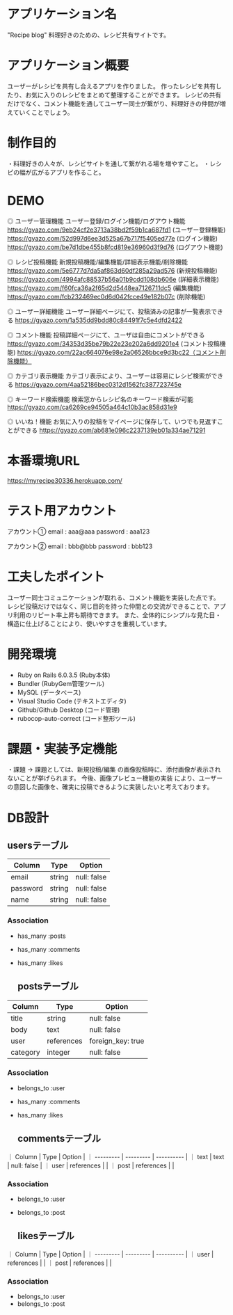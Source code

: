 # アプリケーション名

"Recipe blog"
 料理好きのための、レシピ共有サイトです。

# アプリケーション概要
ユーザーがレシピを共有し合えるアプリを作りました。
作ったレシピを共有したり、お気に入りのレシピをまとめて整理することができます。
レシピの共有だけでなく、コメント機能を通してユーザー同士が繋がり、料理好きの仲間が増えていくことでしょう。

# 制作目的
・料理好きの人々が、レシピサイトを通して繋がれる場を増やすこと。
・レシピの幅が広がるアプリを作ること。

# DEMO
◎ ユーザー管理機能
ユーザー登録/ログイン機能/ログアウト機能
https://gyazo.com/9eb24cf2e3713a38bd2f59b1ca687fd1 (ユーザー登録機能)
https://gyazo.com/52d997d6ee3d525a67b717f5405ed77e (ログイン機能)
https://gyazo.com/be7d1dbe455b8fcd819e36960d3f9d76 (ログアウト機能)

◎ レシピ投稿機能
新規投稿機能/編集機能/詳細表示機能/削除機能
https://gyazo.com/5e6777d7da5af863d60df285a29ad576 (新規投稿機能)
https://gyazo.com/4994afc88537b56a01b9cdd108db606e (詳細表示機能)
https://gyazo.com/f60fca36a2f65d2d5448ea7126711dc5 (編集機能)
https://gyazo.com/fcb232469ec0d6d042fcce49e182b07c (削除機能)

◎ ユーザー詳細機能
ユーザー詳細ページにて、投稿済みの記事が一覧表示できる
https://gyazo.com/1a535dd9bdd80c84491f7c5e4dfd2422

◎ コメント機能
投稿詳細ページにて、ユーザは自由にコメントができる
https://gyazo.com/34353d35be79b22e23e202a6dd9201e4 (コメント投稿機能)
https://gyazo.com/22ac664076e98e2a06526bbce9d3bc22（コメント削除機能）

◎ カテゴリ表示機能
カテゴリ表示により、ユーザーは容易にレシピ検索ができる
https://gyazo.com/4aa52186bec0312d1562fc387723745e

◎ キーワード検索機能
検索窓からレシピ名のキーワード検索が可能
https://gyazo.com/ca6269ce94505a464c10b3ac858d31e9

◎ いいね！機能
お気に入りの投稿をマイページに保存して、いつでも見返すことができる
https://gyazo.com/ab681e096c2237139eb01a334ae71291

# 本番環境URL
https://myrecipe30336.herokuapp.com/

# テスト用アカウント
アカウント①
email : aaa@aaa
password : aaa123

アカウント②
email : bbb@bbb
password : bbb123


# 工夫したポイント
ユーザー同士コミュニケーションが取れる、コメント機能を実装した点です。
レシピ投稿だけではなく、同じ目的を持った仲間との交流ができることで、アプリ利用のリピート率上昇も期待できます。
また、全体的にシンプルな見た目・構造に仕上げることにより、使いやすさを重視しています。

# 開発環境
- Ruby on Rails 6.0.3.5  (Ruby本体)
- Bundler                (RubyGem管理ツール)
- MySQL                  (データベース)
- Visual Studio Code     (テキストエディタ)
- Github/Github Desktop  (コード管理)
- rubocop-auto-correct   (コード整形ツール)

# 課題・実装予定機能
・課題
→ 課題としては、新規投稿/編集 の画像投稿時に、添付画像が表示されないことが挙げられます。
今後、画像プレビュー機能の実装 により、ユーザーの意図した画像を、確実に投稿できるように実装したいと考えております。

# DB設計
  ## usersテーブル
|Column|Type|Option|  
|---------|-----|-----------|
|email|string|null: false|
|password|string|null: false|
|name|string|null: false|
 ### Association
- has_many :posts
- has_many :comments
- has_many :likes


  ## postsテーブル 
| Column     | Type       | Option            |
 ---------  | ---------  | ----------        |
| title      | string     | null: false       |
| body       | text       | null: false       |
| user       | references | foreign_key: true |
| category   | integer    | null: false       | ★Active-hash

 ### Association
- belongs_to :user
- has_many :comments
- has_many :likes


  ## commentsテーブル 
｜ Column    | Type       | Option      |
｜ --------- | ---------  | ----------  |
｜ text      | text       | null: false |
｜ user      | references |             |
｜ post      | references |             |
 ### Association
- belongs_to :user
- belongs_to :post


  ## likesテーブル 
｜ Column    | Type       | Option      |
｜ --------- | ---------  | ----------  |
｜ user      | references |             |
｜ post      | references |             |
 ### Association
- belongs_to :user
- belongs_to :post

